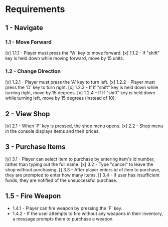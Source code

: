 
# Requirements

## 1 - Navigate
### 1.1 - Move Forward

[x] 1.1.1 - Player must press the 'W' key to move forward.
[x] 1.1.2 - If "shift" key is held down while moving forward, move by 15 units.


### 1.2 - Change Direction
[x] 1.2.1 - Player must press the 'A' key to turn left.
[x] 1.2.2 - Player must press the 'D' key to turn right.
[x] 1.2.3 - If If "shift" key is held down while turning right, move by 15 degrees.
[x] 1.2.4 - If If "shift" key is held down while turning left, move by 15 degrees (instead of 10).

## 2 - View Shop
[x] 2.1 - When 'P' key is pressed, the shop menu opens.
[x] 2.2 - Shop menu in the console displays items and their prices.

## 3 - Purchase Items
[x] 3.1 - Player can select item to purchase by entering item's id number, rather than typing out the full name.
[x] 3.2 - Type "cancel" to leave the shop without purchasing.
[] 3.3 - After player enters id of item to purchase, they are prompted to enter how many items.
[] 3.4 - If user has insufficient funds, they are notified of the unsuccessful purchase.


## 1.5 - Fire Weapon
- 1.4.1 - Player can fire weapon by pressing the 'F' key.
- 1.4.2 - If the user attempts to fire without any weapons in their inventory, a message prompts them to purchase a weapon.
